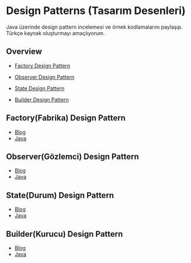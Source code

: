 # Design Patterns (Tasarım Desenleri)

Java üzerinde design pattern incelemesi ve örnek kodlamalarını paylaşıp.
Türkçe kaynak oluşturmayı amaçlıyorum.

## Overview

- [Factory Design Pattern](#factory-pattern)

- [Observer Design Pattern](#observer-pattern)

- [State Design Pattern](#state-pattern)

- [Builder Design Pattern](#builder-pattern)

<a name="factory-pattern"></a>
## Factory(Fabrika) Design Pattern

- [Blog](https://medium.com/@hkdemircan/factory-design-pattern-3eab4cf126ec)
- [Java](https://github.com/hasankadirdemircan/Design-Patterns/tree/master/Factory-Design-Pattern)

<a name="observer-pattern"></a>
## Observer(Gözlemci) Design Pattern

- [Blog](https://medium.com/@hkdemircan/observer-design-pattern-e50875ecedd9)
- [Java](https://github.com/hasankadirdemircan/Design-Patterns/tree/master/Observer-Design-Pattern)

<a name="state-pattern"></a>
## State(Durum) Design Pattern

- [Blog](https://medium.com/@hkdemircan/state-design-pattern-496e68539115)
- [Java](https://github.com/hasankadirdemircan/Design-Patterns/tree/master/State-Design-Pattern)

<a name="builder-pattern"></a>
## Builder(Kurucu) Design Pattern

- [Blog](https://medium.com/@hkdemircan/builder-design-pattern-c85072b9ed8f)
- [Java](https://github.com/hasankadirdemircan/Design-Patterns/tree/master/Builder-Design-Pattern)

